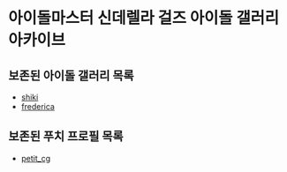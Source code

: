 # 아이돌마스터 신데렐라 걸즈 아이돌 갤러리 아카이브

## 보존된 아이돌 갤러리 목록
* [shiki](idols/shiki)
* [frederica](idols/frederica)

## 보존된 푸치 프로필 목록
* [petit_cg](etc/puchi/petit_cg)
